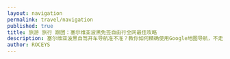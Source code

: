 ```yaml
---
layout: navigation
permalink: travel/navigation
published: true
title: 旅游 旅行 跟团：塞尔维亚波黑免签自由行全网最佳攻略 
description: 塞尔维亚波黑自驾开车导航准不准？教你如何精确使用Google地图导航，不走错路。
author: ROCEYS
---
```

